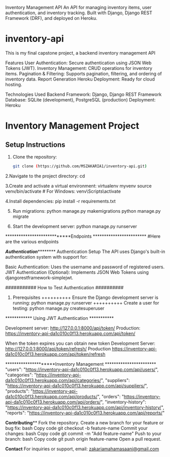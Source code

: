 Inventory Management API
An API for managing inventory items, user authentication, and inventory tracking. Built with Django, Django REST Framework (DRF), and deployed on Heroku.

# inventory-api
This is my final capstone project, a backend inventory management API 


Features
User Authentication: Secure authentication using JSON Web Tokens (JWT).
Inventory Management: CRUD operations for inventory items.
Pagination & Filtering: Supports pagination, filtering, and ordering of inventory data.
Report Generation
Heroku Deployment: Ready for cloud hosting.

Technologies Used
Backend Framework: Django, Django REST Framework
Database: SQLite (development), PostgreSQL (production)
Deployment: Heroku
# Inventory Management Project

## Setup Instructions
1. Clone the repository:
   ```bash
   git clone (https://github.com/MSZAKARIA1/inventory-api.git)

2.Navigate to the project directory: 
cd <inventory-api>

3.Create and activate a virtual environment:
virtualenv myvenv
source venv/bin/activate  # For Windows: venv\Scripts\activate

4.Install dependencies:
pip install -r requirements.txt

5. Run migrations:
python manage.py makemigrations
python manage.py migrate

6. Start the development server:
python manage.py runserver

****************************Endpoints ************************
#Here are the various endpoints

*********************Authentication*****************************
Authentication Setup
The API uses Django's built-in authentication system with support for:

Basic Authentication: Uses the username and password of registered users.
JWT Authentication (Optional): Implements JSON Web Tokens using djangorestframework-simplejwt.

########### How to Test Authentication ##########
1. Prerequisites
++++++++++ Ensure the Django development server is running:
python manage.py runserver
++++++++++ Create a user for testing:
python manage.py createsuperuser

************ Using JWT Authentication  ***********

Development server:  http://127.0.0.1:8000/api/token/
Production: https://inventory-api-da1c010c0f13.herokuapp.com/api/token/

When the token expires you can obtain new token 
Development Server: http://127.0.0.1:8000/api/token/refresh/
Production https://inventory-api-da1c010c0f13.herokuapp.com/api/token/refresh

  *********************Inventory Management ***********************
 "users": "https://inventory-api-da1c010c0f13.herokuapp.com/api/users/",
    "categories": "https://inventory-api-da1c010c0f13.herokuapp.com/api/categories/",
    "suppliers": "https://inventory-api-da1c010c0f13.herokuapp.com/api/suppliers/",
    "products": "https://inventory-api-da1c010c0f13.herokuapp.com/api/products/",
    "orders": "https://inventory-api-da1c010c0f13.herokuapp.com/api/orders/",
    "inventory-history": "https://inventory-api-da1c010c0f13.herokuapp.com/api/inventory-history/",
    "reports": "https://inventory-api-da1c010c0f13.herokuapp.com/api/reports/"

********************Contributing**********************
Fork the repository.
Create a new branch for your feature or bug fix:
bash
Copy code
git checkout -b feature-name
Commit your changes:
bash
Copy code
git commit -m "Add feature-name"
Push to your branch:
bash
Copy code
git push origin feature-name
Open a pull request.

**********************Contact**********************
For inquiries or support, email: zakariamahamasaani@gmail.com
